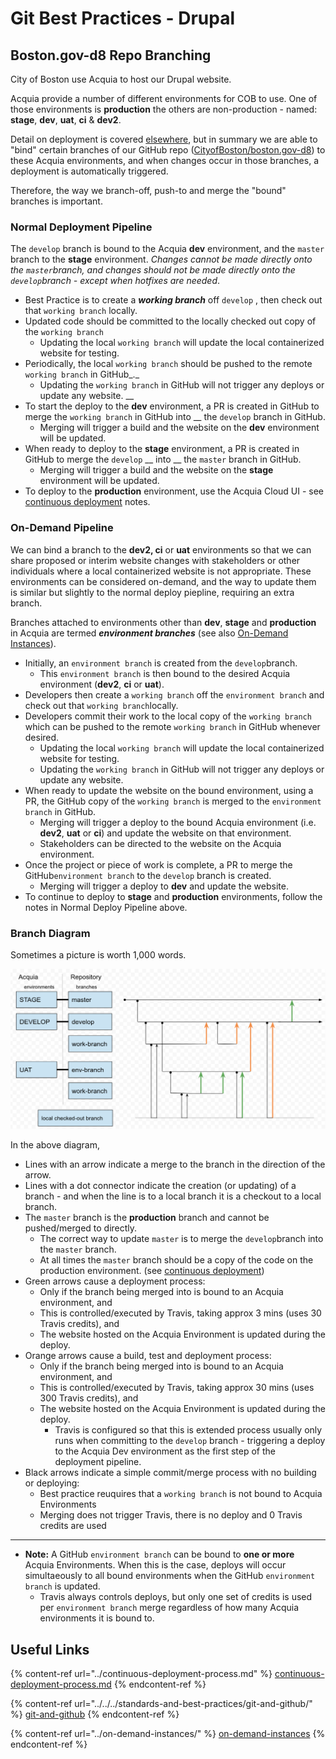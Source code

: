 # Git Best Practices - Drupal

## Boston.gov-d8 Repo Branching

City of Boston use Acquia to host our Drupal website.

Acquia provide a number of different environments for COB to use. One of those environments is **production** the others are non-production - named: **stage**, **dev**, **uat**, **ci** & **dev2**.

Detail on deployment is covered [elsewhere](../continuous-deployment-process.md), but in summary we are able to "bind" certain branches of our GitHub repo ([CityofBoston/boston.gov-d8](https://github.com/CityOfBoston/boston.gov-d8)) to these Acquia environments, and when changes occur in those branches, a deployment is automatically triggered.

Therefore, the way we branch-off, push-to and merge the "bound" branches is important.

### Normal Deployment Pipeline

The `develop` branch is bound to the Acquia **dev** environment, and the `master` branch to the **stage** environment. _Changes cannot be made directly onto the `master`branch, and changes should not be made directly onto the `develop`branch - except when hotfixes are needed_.

* Best Practice is to create a _**working branch**_ off `develop` , then check out that `working branch` locally.&#x20;
* Updated code should be committed to the locally checked out copy of the `working branch`&#x20;
  * Updating the local `working branch` will update the local containerized website for testing.
* Periodically, the local `working branch` should be pushed to the remote `working branch` in GitHub_._&#x20;
  * Updating the `working branch` in GitHub will not trigger any deploys or update any website. __&#x20;
* To start the deploy to the **dev** environment,  a PR is created in GitHub to merge the `working branch` in GitHub into __ the `develop` branch in GitHub.&#x20;
  * Merging will trigger a build and the website on the **dev** environment will be updated.
* When ready to deploy to the **stage** environment,  a PR is created in GitHub to merge the `develop` __ into __ the `master` branch in GitHub.&#x20;
  * Merging will trigger a build and the website on the **stage** environment will be updated.
* To deploy to the **production** environment, use the Acquia Cloud UI - see [continuous deployment](../continuous-deployment-process.md#deploy-to-production) notes.

### On-Demand Pipeline

We can bind a branch to the **dev2, ci** or **uat** environments so that we can share proposed or interim website changes with stakeholders or other individuals where a local containerized website is not appropriate.  These environments can be considered on-demand, and the way to update them is similar but slightly to the normal deploy piepline, requiring an extra branch.

Branches attached to environments other than **dev**, **stage** and **production** in Acquia are termed _**environment branches**_  (see also [On-Demand Instances](../on-demand-instances/)).&#x20;

* Initially, an `environment branch` is created from the `develop`branch.&#x20;
  * This `environment branch` is then bound to the desired Acquia environment (**dev2**, **ci** or **uat**).&#x20;
* Developers then create a `working branch` off the `environment branch` and check out that `working branch`locally. &#x20;
* Developers commit their work to the local copy of the `working branch` which can be pushed to the remote `working branch` in GitHub whenever desired.&#x20;
  * Updating the local `working branch` will update the local containerized website for testing.
  * Updating the `working branch` in GitHub will not trigger any deploys or update any website. &#x20;
* When ready to update the website on the bound environment, using a PR, the GitHub copy of the `working branch` is merged to the `environment branch` in GitHub.&#x20;
  * Merging will trigger a deploy to the bound Acquia environment (i.e. **dev2**, **uat** or **ci**) and update the website on that environment. &#x20;
  * Stakeholders can be directed to the website on the Acquia environment.
* Once the project or piece of work is complete, a PR to merge the GitHub`environment branch` to the `develop` branch is created.&#x20;
  * Merging will trigger a deploy to **dev** and update the website.
* To continue to deploy to **stage** and **production** environments, follow the notes in Normal Deploy Pipeline above.

### Branch Diagram

Sometimes a picture is worth 1,000 words.

![Example Git Branch Usage](<../../../.gitbook/assets/image (27).png>)

In the above diagram,&#x20;

* Lines with an arrow indicate a merge to the branch in the direction of the arrow.
* Lines with a dot connector indicate the creation (or updating) of a branch - and when the line is to a local branch it is a checkout to a local branch.
* The `master` branch is the **production** branch and cannot be pushed/merged to directly.&#x20;
  * The correct way to update `master` is to merge the `develop`branch into the `master` branch. &#x20;
  * At all times the `master` branch should be a copy of the code on the production environment. (see [continuous deployment](../continuous-deployment-process.md#deploy-to-staging-includes-automated-testing))
* Green arrows cause a deployment process:
  * Only if the branch being merged into is bound to an Acquia environment, and&#x20;
  * This is controlled/executed  by Travis, taking approx 3 mins (uses 30 Travis credits), and
  * The website hosted on the Acquia Environment is updated during the deploy.
* Orange arrows cause a build, test and deployment process:
  * Only if the branch being merged into is bound to an Acquia environment, and
  * This is controlled/executed by Travis, taking approx 30 mins (uses 300 Travis credits), and
  * The website hosted on the Acquia Environment is updated during the deploy.
    * Travis is configured so that this is extended process usually only runs when committing to the `develop` branch - triggering a deploy to the Acquia Dev environment as the first step of the deployment pipeline.
* Black arrows indicate a simple commit/merge process with no building or deploying:
  * Best practice reuquires that a `working branch` is not bound to Acquia Environments
  * Merging does not trigger Travis, there is no deploy and 0 Travis credits are used

****

* **Note:** A GitHub `environment branch` can be bound to **one or more** Acquia Environments. When this is the case, deploys will occur simultaeously to all bound environments when the GitHub `environment branch` is updated.
  * Travis always controls deploys, but only one set of credits is used per `environment branch` merge regardless of how many Acquia environments it is bound to.

## Useful Links

{% content-ref url="../continuous-deployment-process.md" %}
[continuous-deployment-process.md](../continuous-deployment-process.md)
{% endcontent-ref %}

{% content-ref url="../../../standards-and-best-practices/git-and-github/" %}
[git-and-github](../../../standards-and-best-practices/git-and-github/)
{% endcontent-ref %}

{% content-ref url="../on-demand-instances/" %}
[on-demand-instances](../on-demand-instances/)
{% endcontent-ref %}

